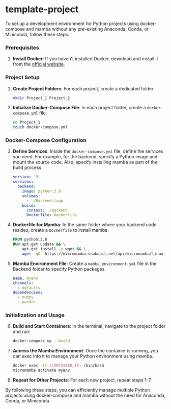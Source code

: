 # template-project

To set up a development environment for Python projects using docker-compose and mamba without any pre-existing Anaconda, Conda, or Miniconda, follow these steps:

### Prerequisites
1. **Install Docker**: If you haven't installed Docker, download and install it from the [official website](https://www.docker.com/products/docker-desktop).

### Project Setup
1. **Create Project Folders**: For each project, create a dedicated folder.
    ```bash
    mkdir Project_1 Project_2
    ```
  
2. **Initialize Docker-Compose File**: In each project folder, create a `docker-compose.yml` file.
    ```bash
    cd Project_1
    touch docker-compose.yml
    ```

### Docker-Compose Configuration
3. **Define Services**: Inside the `docker-compose.yml` file, define the services you need. For example, for the backend, specify a Python image and mount the source code. Also, specify installing mamba as part of the build process.
    ```yaml
    version: '3'
    services:
      backend:
        image: python:3.8
        volumes:
          - ./Backend:/app
        build: 
          context: ./Backend
          Dockerfile: Dockerfile
    ```

4. **Dockerfile for Mamba**: In the same folder where your backend code resides, create a `Dockerfile` to install mamba.
    ```Dockerfile
    FROM python:3.8
    RUN apt-get update && \
        apt-get install -y wget && \
        wget -qO- https://micromamba.snakepit.net/api/micromamba/linux-64/latest | tar xvj bin/micromamba
    ```

5. **Mamba Environment File**: Create a `mamba_environment.yml` file in the Backend folder to specify Python packages.
    ```yaml
    name: myenv
    channels:
      - defaults
    dependencies:
      - numpy
      - pandas
    ```

### Initialization and Usage
6. **Build and Start Containers**: In the terminal, navigate to the project folder and run:
    ```bash
    docker-compose up --build
    ```

7. **Access the Mamba Environment**: Once the container is running, you can exec into it to manage your Python environment using mamba.
    ```bash
    docker exec -it [CONTAINER_ID] /bin/bash
    micromamba activate myenv
    ```

8. **Repeat for Other Projects**: For each new project, repeat steps 1-7.

By following these steps, you can efficiently manage multiple Python projects using docker-compose and mamba without the need for Anaconda, Conda, or Miniconda.

